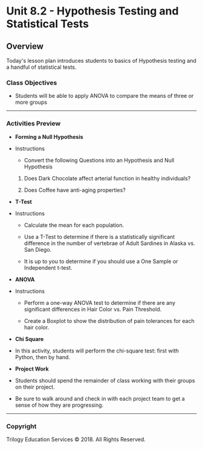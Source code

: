# Unit 8.2 - Hypothesis Testing and Statistical Tests

## Overview

Today's lesson plan introduces students to basics of Hypothesis testing and a handful of statistical tests.

### Class Objectives

* Students will be able to apply ANOVA to compare the means of three or more groups

- - -

### Activities Preview

* **Forming a Null Hypothesis**

* Instructions

    * Convert the following Questions into an Hypothesis and Null Hypothesis

    1. Does Dark Chocolate affect arterial function in healthy individuals?

    2. Does Coffee have anti-aging properties?

* **T-Test**

* Instructions

  * Calculate the mean for each population.

  * Use a T-Test to determine if there is a statistically significant difference in the number of vertebrae of Adult Sardines in Alaska vs. San Diego.

  * It is up to you to determine if you should use a One Sample or Independent t-test.

* **ANOVA**

* Instructions

  * Perform a one-way ANOVA test to determine if there are any significant differences in Hair Color vs. Pain Threshold.

  * Create a Boxplot to show the distribution of pain tolerances for each hair color.

* **Chi Square**

* In this activity, students will perform the chi-square test: first with Python, then by hand.

* **Project Work**

* Students should spend the remainder of class working with their groups on their project.

* Be sure to walk around and check in with each project team to get a sense of how they are progressing.

- - -

### Copyright

Trilogy Education Services © 2018. All Rights Reserved.
